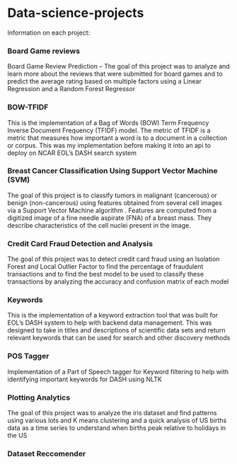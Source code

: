# Data-science-projects

Information on each project:

### Board Game reviews

Board Game Review Prediction – The goal of this project was to analyze and learn more about the reviews that were submitted for board games and to predict the average rating based on multiple factors using a Linear Regression and a Random Forest Regressor

### BOW-TFIDF

This is the implementation of a Bag of Words (BOW) Term Frequency Inverse Document Frequency (TFIDF) model. The metric of TFIDF is a metric that measures how important a word is to a document in a collection or corpus. This was my implementation before making it into an api to deploy on NCAR EOL’s DASH search system

### Breast Cancer Classification Using Support Vector Machine (SVM)

The goal of this project is to classify tumors in malignant (cancerous) or benign (non-cancerous) using features obtained from several cell images via a Support Vector Machine algorithm . Features are computed from a digitized image of a fine needle aspirate (FNA) of a breast mass. They describe characteristics of the cell nuclei present in the image.

### Credit Card Fraud Detection and Analysis

The goal of this project was to detect credit card fraud using an Isolation Forest and Local Outlier Factor to find the percentage of fraudulent transactions and to find the best model to be used to classify these transactions by analyzing the accuracy and confusion matrix of each model

### Keywords

This is the implementation of a keyword extraction tool that was built for EOL’s DASH system to help with backend data management. This was designed to take in titles and descriptions of scientific data sets and return relevant keywords that can be used for search and other discovery methods

### POS Tagger

Implementation of a Part of Speech tagger for Keyword filtering to help with identifying important keywords for DASH using NLTK

### Plotting Analytics 
The goal of this project was to analyze the iris dataset and find patterns using various lots and K means clustering and a quick analysis of US births data as a time series to understand when births peak relative to holidays in the US

### Dataset Reccomender
